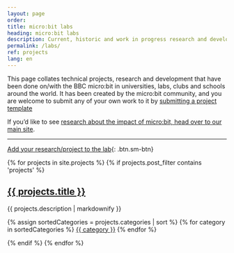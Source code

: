 ```yaml
---
layout: page
order:
title: micro:bit labs
heading: micro:bit labs
description: Current, historic and work in progress research and development projects relating to technical aspects of the micro:bit.
permalink: /labs/
ref: projects
lang: en
---
```


This page collates technical projects, research and development that have been done on/with the BBC micro:bit in universities, labs, clubs and schools around the world. It has been created by the micro:bit community, and you are welcome to submit any of your own work to it by [submitting a project template](https://github.com/microbit-foundation/dev-docs/issues/new?template=labs.md)

If you’d like to see [research about the impact of micro:bit, head over to our main site](https://microbit.org/research/). 

---  

[Add your research/project to the lab](https://github.com/microbit-foundation/dev-docs/issues/new?template=labs.md){: .btn.sm-btn}

{% for projects in site.projects %}
  {% if projects.post_filter contains 'projects' %}
  <div class="project-post">
  <h2>
    <a href="{{ projects.permalink }}">
    {{ projects.title }}
    </a>
  </h2>
  <p>{{ projects.description | markdownify }}</p>
  </div>
  <div class="categories">
    {% assign sortedCategories = projects.categories | sort %}
    {% for category in sortedCategories %}
        <span class="category">
            <a href="/projects/category/{{ category }}" class="btn sm-btn">{{ category }}</a>
        </span>
    {% endfor %}
  </div>

  {% endif %}
{% endfor %}
